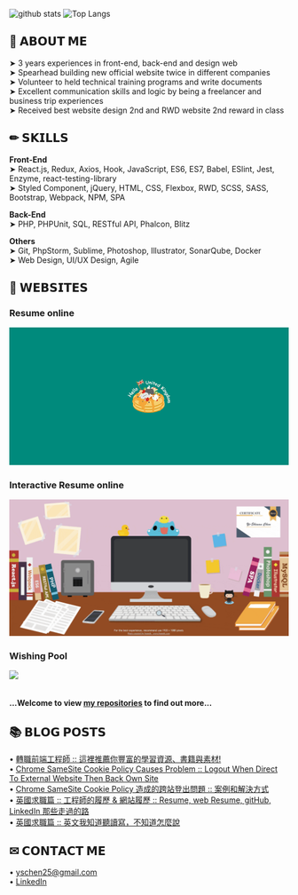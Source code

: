 ![github stats](https://github-readme-stats.vercel.app/api?username=yschen25&show_icons=true&theme=gruvbox)
![Top Langs](https://github-readme-stats.vercel.app/api/top-langs/?username=yschen25&hide=html&theme=gruvbox)

## 👋 𝗔𝗕𝗢𝗨𝗧 𝗠𝗘
➤ 3 years experiences in front-end, back-end and design web <br/>
➤ Spearhead building new official website twice in different companies <br/>
➤ Volunteer to held technical training programs and write documents <br/>
➤ Excellent communication skills and logic by being a freelancer and business trip experiences <br/>
➤ Received best website design 2nd and RWD website 2nd reward in class <br/>

## ✏ 𝗦𝗞𝗜𝗟𝗟𝗦
**Front-End** <br/>
➤ React.js, Redux, Axios, Hook, JavaScript, ES6, ES7, Babel, ESlint, Jest, Enzyme, react-testing-library <br/>
➤ Styled Component, jQuery, HTML, CSS, Flexbox, RWD, SCSS, SASS, Bootstrap, Webpack, NPM, SPA <br/>

**Back-End** <br/>
➤ PHP, PHPUnit, SQL, RESTful API, Phalcon, Blitz <br/>

**Others** <br/>
➤ Git, PhpStorm, Sublime, Photoshop, Illustrator, SonarQube, Docker <br/>
➤ Web Design, UI/UX Design, Agile 

## 🎨 𝗪𝗘𝗕𝗦𝗜𝗧𝗘𝗦
### Resume online

<a href="http://www.yschen25.com/" target="_blank">
<img src="https://github.com/yschen25/Resume/blob/master/img/Resume_01.gif">
</a>

### Interactive Resume online
<a href="http://www.yschen25.com/portfolio/interactiveResume/" target="_blank">
<img src="https://github.com/yschen25/Interactive_Resume/blob/master/Interactive_Resume_02.gif">
</a>

### Wishing Pool
<a href="http://www.yschen25.com/portfolio/wishingPool/" target="_blank">
<img src="https://camo.githubusercontent.com/244c2060afc800a65c4d21ef9fe5c14f7b8b8d9f/68747470733a2f2f692e696d6775722e636f6d2f49305161554d442e676966">
</a>

<br/>
<br/>

**...Welcome to view [my repositories](https://github.com/yschen25?tab=repositories) to find out more...**

## 📚 𝗕𝗟𝗢𝗚 𝗣𝗢𝗦𝗧𝗦
• [轉職前端工程師 :: 這裡推薦你豐富的學習資源、書籍與素材!](https://yschen25.blogspot.com/2019/07/blog-post.html) <br/>
• [Chrome SameSite Cookie Policy Causes Problem :: Logout When Direct To External Website Then Back Own Site ](https://yschen25.blogspot.com/2020/09/chrome-samesite-cookie-policy-causes.html) <br/>
• [Chrome SameSite Cookie Policy 造成的跨站登出問題 :: 案例和解決方式](https://yschen25.blogspot.com/2020/08/chrome-80-samesite.html) <br/>
• [英國求職篇 :: 工程師的履歷 & 網站履歷 :: Resume, web Resume, gitHub, LinkedIn 那些走過的路](https://yschen25.blogspot.com/2020/08/blog-post.html) <br/>
• [英國求職篇 :: 英文我知道聽讀寫，不知道怎麼說](https://yschen25.blogspot.com/2020/07/blog-post.html)

## ✉ 𝗖𝗢𝗡𝗧𝗔𝗖𝗧 𝗠𝗘

• yschen25@gmail.com <br/>
• [LinkedIn](https://www.linkedin.com/in/yschen25)

